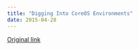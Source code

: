 ```yaml
---
title: "Digging Into CoreOS Environments"
date: 2015-04-28
---
```


[Original link](https://sysdig.com/blog/coreos-sysdig-part-1-digging-into-coreos-environments/)
